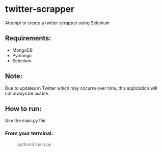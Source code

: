 # twitter-scrapper
Attempt to create a twitter scrapper using Selenium

## Requirements:
* MongoDB
* Pymongo
* Selenium

## Note:
Due to updates in Twitter which may occurre over time, this application will not always be usable.

## How to run:
Use the main.py file

### From your terminal:
>python3 main.py
